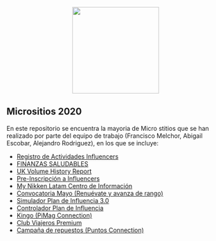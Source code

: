 <p align="center"><img src="https://services.nikken.com.mx/fpro/img/readme/HWlogo.png" width="200"></p>

## Micrositios 2020

En este repositorio se encuentra la mayoria de Micro stitios que se han realizado por parte del equipo de trabajo (Francisco Melchor, Abigail Escobar, Alejandro Rodriguez), en los que se incluye:

- [Registro de Actividades Influencers](https://services.nikken.com.mx/regactivinf/OTg0NTkwMw==)
- [FINANZAS SALUDABLES](https://services.nikken.com.mx/finzssaludable/OTg0NTkwMw==)
- [UK Volume History Report](https://services.nikken.com.mx/volumehistory/OTg0NTkwMw==)
- [Pre-Inscripción a Influencers](https://services.nikken.com.mx/preInscInfluencer/OTg0NTkwMw==)
- [My Nikken Latam Centro de Información](https://services.nikken.com.mx/myNikLatInfoCenterLogin/OTg0NTkwMw==)
- [Convocatoria Mayo (Renuévate y avanza de rango)](https://services.nikken.com.mx/convMayo/OTg0NTkwMw==)
- [Simulador Plan de Influencia 3.0](https://services.nikken.com.mx/influencia30/OTg0NTkwMw==)
- [Controlador Plan de Influencia](https://services.nikken.com.mx/PlanInfluencia/OTg0NTkwMw==)
- [Kingo (PiMag Connection)](https://services.nikken.com.mx/pimag_connection/OTg0NTkwMw==)
- [Club Viajeros Premium](https://services.nikken.com.mx/viajeros_premium/OTg0NTkwMw==)
- [Campaña de repuestos (Puntos Connection)](https://services.nikken.com.mx/puntos_connection/OTg0NTkwMw==)

